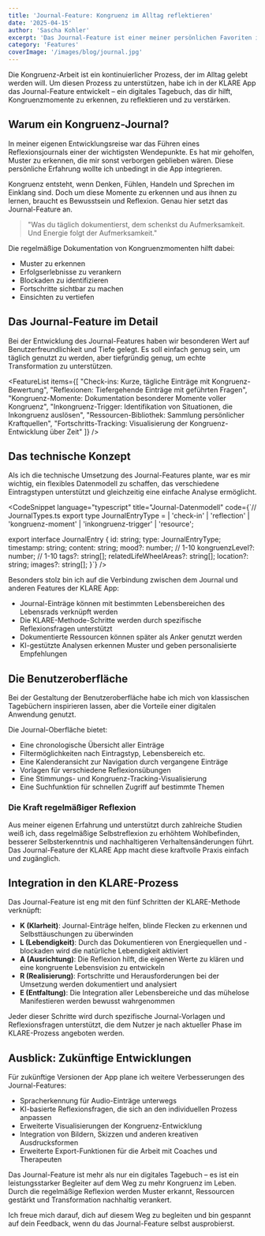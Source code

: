 ```yaml
---
title: 'Journal-Feature: Kongruenz im Alltag reflektieren'
date: '2025-04-15'
author: 'Sascha Kohler'
excerpt: 'Das Journal-Feature ist einer meiner persönlichen Favoriten in der KLARE App. Hier erzähle ich, wie es dir dabei hilft, Kongruenzmomente in deinem Alltag zu erkennen und zu reflektieren.'
category: 'Features'
coverImage: '/images/blog/journal.jpg'
---
```


Die Kongruenz-Arbeit ist ein kontinuierlicher Prozess, der im Alltag gelebt werden will. Um diesen Prozess zu unterstützen, habe ich in der KLARE App das Journal-Feature entwickelt – ein digitales Tagebuch, das dir hilft, Kongruenzmomente zu erkennen, zu reflektieren und zu verstärken.

## Warum ein Kongruenz-Journal?

In meiner eigenen Entwicklungsreise war das Führen eines Reflexionsjournals einer der wichtigsten Wendepunkte. Es hat mir geholfen, Muster zu erkennen, die mir sonst verborgen geblieben wären. Diese persönliche Erfahrung wollte ich unbedingt in die App integrieren.

Kongruenz entsteht, wenn Denken, Fühlen, Handeln und Sprechen im Einklang sind. Doch um diese Momente zu erkennen und aus ihnen zu lernen, braucht es Bewusstsein und Reflexion. Genau hier setzt das Journal-Feature an.

> "Was du täglich dokumentierst, dem schenkst du Aufmerksamkeit. Und Energie folgt der Aufmerksamkeit."

Die regelmäßige Dokumentation von Kongruenzmomenten hilft dabei:

- Muster zu erkennen
- Erfolgserlebnisse zu verankern
- Blockaden zu identifizieren
- Fortschritte sichtbar zu machen
- Einsichten zu vertiefen

## Das Journal-Feature im Detail

Bei der Entwicklung des Journal-Features haben wir besonderen Wert auf Benutzerfreundlichkeit und Tiefe gelegt. Es soll einfach genug sein, um täglich genutzt zu werden, aber tiefgründig genug, um echte Transformation zu unterstützen.

<FeatureList items={[
  "Check-ins: Kurze, tägliche Einträge mit Kongruenz-Bewertung",
  "Reflexionen: Tiefergehende Einträge mit geführten Fragen",
  "Kongruenz-Momente: Dokumentation besonderer Momente voller Kongruenz",
  "Inkongruenz-Trigger: Identifikation von Situationen, die Inkongruenz auslösen",
  "Ressourcen-Bibliothek: Sammlung persönlicher Kraftquellen",
  "Fortschritts-Tracking: Visualisierung der Kongruenz-Entwicklung über Zeit"
]} />

## Das technische Konzept

Als ich die technische Umsetzung des Journal-Features plante, war es mir wichtig, ein flexibles Datenmodell zu schaffen, das verschiedene Eintragstypen unterstützt und gleichzeitig eine einfache Analyse ermöglicht.

<CodeSnippet 
  language="typescript" 
  title="Journal-Datenmodell" 
  code={`// JournalTypes.ts
export type JournalEntryType = 
  | 'check-in'
  | 'reflection'
  | 'kongruenz-moment'
  | 'inkongruenz-trigger'
  | 'resource';

export interface JournalEntry {
  id: string;
  type: JournalEntryType;
  timestamp: string;
  content: string;
  mood?: number; // 1-10
  kongruenzLevel?: number; // 1-10
  tags?: string[];
  relatedLifeWheelAreas?: string[];
  location?: string;
  images?: string[];
}`} 
/>

Besonders stolz bin ich auf die Verbindung zwischen dem Journal und anderen Features der KLARE App:

- Journal-Einträge können mit bestimmten Lebensbereichen des Lebensrads verknüpft werden
- Die KLARE-Methode-Schritte werden durch spezifische Reflexionsfragen unterstützt
- Dokumentierte Ressourcen können später als Anker genutzt werden
- KI-gestützte Analysen erkennen Muster und geben personalisierte Empfehlungen

## Die Benutzeroberfläche

Bei der Gestaltung der Benutzeroberfläche habe ich mich von klassischen Tagebüchern inspirieren lassen, aber die Vorteile einer digitalen Anwendung genutzt.

Die Journal-Oberfläche bietet:

- Eine chronologische Übersicht aller Einträge
- Filtermöglichkeiten nach Eintragstyp, Lebensbereich etc.
- Eine Kalenderansicht zur Navigation durch vergangene Einträge
- Vorlagen für verschiedene Reflexionsübungen
- Eine Stimmungs- und Kongruenz-Tracking-Visualisierung
- Eine Suchfunktion für schnellen Zugriff auf bestimmte Themen

<GradientBox>
  <h3 className="text-xl font-bold mb-4">Die Kraft regelmäßiger Reflexion</h3>
  <p className="mb-0">
    Aus meiner eigenen Erfahrung und unterstützt durch zahlreiche Studien weiß ich, dass regelmäßige Selbstreflexion zu erhöhtem Wohlbefinden, besserer Selbsterkenntnis und nachhaltigeren Verhaltensänderungen führt. Das Journal-Feature der KLARE App macht diese kraftvolle Praxis einfach und zugänglich.
  </p>
</GradientBox>

## Integration in den KLARE-Prozess

Das Journal-Feature ist eng mit den fünf Schritten der KLARE-Methode verknüpft:

- **K (Klarheit)**: Journal-Einträge helfen, blinde Flecken zu erkennen und Selbsttäuschungen zu überwinden
- **L (Lebendigkeit)**: Durch das Dokumentieren von Energiequellen und -blockaden wird die natürliche Lebendigkeit aktiviert
- **A (Ausrichtung)**: Die Reflexion hilft, die eigenen Werte zu klären und eine kongruente Lebensvision zu entwickeln
- **R (Realisierung)**: Fortschritte und Herausforderungen bei der Umsetzung werden dokumentiert und analysiert
- **E (Entfaltung)**: Die Integration aller Lebensbereiche und das mühelose Manifestieren werden bewusst wahrgenommen

Jeder dieser Schritte wird durch spezifische Journal-Vorlagen und Reflexionsfragen unterstützt, die dem Nutzer je nach aktueller Phase im KLARE-Prozess angeboten werden.

## Ausblick: Zukünftige Entwicklungen

Für zukünftige Versionen der App plane ich weitere Verbesserungen des Journal-Features:

- Spracherkennung für Audio-Einträge unterwegs
- KI-basierte Reflexionsfragen, die sich an den individuellen Prozess anpassen
- Erweiterte Visualisierungen der Kongruenz-Entwicklung
- Integration von Bildern, Skizzen und anderen kreativen Ausdrucksformen
- Erweiterte Export-Funktionen für die Arbeit mit Coaches und Therapeuten

Das Journal-Feature ist mehr als nur ein digitales Tagebuch – es ist ein leistungsstarker Begleiter auf dem Weg zu mehr Kongruenz im Leben. Durch die regelmäßige Reflexion werden Muster erkannt, Ressourcen gestärkt und Transformation nachhaltig verankert.

Ich freue mich darauf, dich auf diesem Weg zu begleiten und bin gespannt auf dein Feedback, wenn du das Journal-Feature selbst ausprobierst.